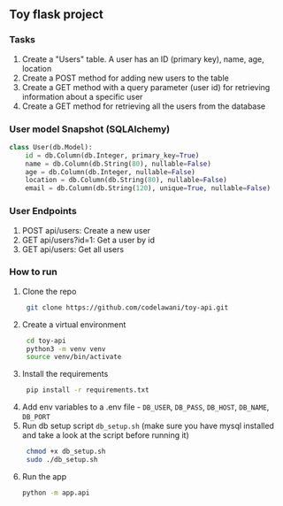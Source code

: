 ## Toy flask project

### Tasks
1. Create a "Users" table. A user has an ID (primary key), name, age, location
2. Create a POST method for adding new users to the table
3. Create a GET method with a query parameter (user id) for retrieving information about a specific user
4. Create a GET method for retrieving all the users from the database

### User model Snapshot (SQLAlchemy)
```python
class User(db.Model):
    id = db.Column(db.Integer, primary_key=True)
    name = db.Column(db.String(80), nullable=False)
    age = db.Column(db.Integer, nullable=False)
    location = db.Column(db.String(80), nullable=False)
    email = db.Column(db.String(120), unique=True, nullable=False)
```

### User Endpoints
1. POST api/users: Create a new user
2. GET api/users?id=1: Get a user by id
3. GET api/users: Get all users


### How to run
1. Clone the repo
   ```bash
    git clone https://github.com/codelawani/toy-api.git
   ```
2. Create a virtual environment
   ```bash
    cd toy-api
    python3 -m venv venv
    source venv/bin/activate
   ```
3. Install the requirements
   ```bash
    pip install -r requirements.txt
   ```
4. Add env variables to a .env file - `DB_USER`, `DB_PASS`, `DB_HOST`, `DB_NAME`, `DB_PORT`
5. Run  db setup script `db_setup.sh` (make sure you have mysql installed and take a look at the script before running it)
   ```bash
    chmod +x db_setup.sh
    sudo ./db_setup.sh
   ```
6. Run the app
    ```bash
    python -m app.api
    ```
